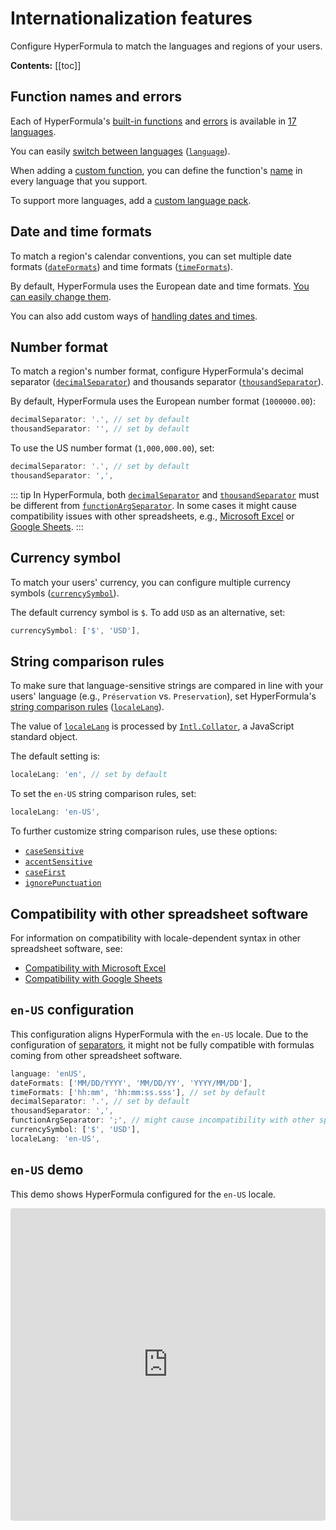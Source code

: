 # Internationalization features

Configure HyperFormula to match the languages and regions of your users.

**Contents:**
[[toc]]

## Function names and errors

Each of HyperFormula's [built-in functions](built-in-functions.md) and [errors](types-of-errors.md) is available in [17 languages](localizing-functions.md#list-of-supported-languages).

You can easily [switch between languages](localizing-functions.md) ([`language`](../api/interfaces/configparams.md#language)).

When adding a [custom function](custom-functions.md), you can define the function's [name](custom-functions.md#_3-add-your-function-s-names) in every language that you support.

To support more languages, add a [custom language pack](localizing-functions.md).

## Date and time formats

To match a region's calendar conventions, you can set multiple date formats ([`dateFormats`](../api/interfaces/configparams.md#dateformats)) and time formats ([`timeFormats`](../api/interfaces/configparams.md#timeformats)).

By default, HyperFormula uses the European date and time formats. [You can easily change them](date-and-time-handling.md#example).

You can also add custom ways of [handling dates and times](date-and-time-handling.md#custom-date-and-time-handling).

## Number format

To match a region's number format, configure HyperFormula's decimal separator ([`decimalSeparator`](../api/interfaces/configparams.md#decimalseparator)) and thousands separator ([`thousandSeparator`](../api/interfaces/configparams.md#thousandseparator)).

By default, HyperFormula uses the European number format (`1000000.00`):

```js
decimalSeparator: '.', // set by default
thousandSeparator: '', // set by default
```

To use the US number format (`1,000,000.00`), set:

```js
decimalSeparator: '.', // set by default
thousandSeparator: ',',
```

::: tip
  In HyperFormula, both [`decimalSeparator`](../api/interfaces/configparams.md#decimalseparator) and [`thousandSeparator`](../api/interfaces/configparams.md#thousandseparator) must be different from [`functionArgSeparator`](../api/interfaces/configparams.md#functionargseparator).
  In some cases it might cause compatibility issues with other spreadsheets, e.g., [Microsoft Excel](compatibility-with-microsoft-excel.md#separators) or [Google Sheets](compatibility-with-google-sheets.md#separators).
:::

## Currency symbol

To match your users' currency, you can configure multiple currency symbols ([`currencySymbol`](../api/interfaces/configparams.md#currencysymbol)).

The default currency symbol is `$`. To add `USD` as an alternative, set:

```js
currencySymbol: ['$', 'USD'],
```

## String comparison rules

To make sure that language-sensitive strings are compared in line with your users' language (e.g., `Préservation` vs. `Preservation`), set HyperFormula's [string comparison rules](types-of-operators.md#comparing-strings) ([`localeLang`](../api/interfaces/configparams.md#localelang)).

The value of [`localeLang`](../api/interfaces/configparams.md#localelang) is processed by [`Intl.Collator`](https://developer.mozilla.org/en-US/docs/Web/JavaScript/Reference/Global_Objects/Intl/Collator), a JavaScript standard object.

The default setting is:

```js
localeLang: 'en', // set by default
```

To set the `en-US` string comparison rules, set:

```js
localeLang: 'en-US',
```

To further customize string comparison rules, use these options:
- [`caseSensitive`](../api/interfaces/configparams.md#casesensitive)
- [`accentSensitive`](../api/interfaces/configparams.md#accentsensitive)
- [`caseFirst`](../api/interfaces/configparams.md#casefirst)
- [`ignorePunctuation`](../api/interfaces/configparams.md#ignorepunctuation)

## Compatibility with other spreadsheet software

For information on compatibility with locale-dependent syntax in other spreadsheet software, see:
- [Compatibility with Microsoft Excel](compatibility-with-microsoft-excel.md)
- [Compatibility with Google Sheets](compatibility-with-google-sheets.md)

## `en-US` configuration

This configuration aligns HyperFormula with the `en-US` locale. Due to the configuration of [separators](#number-format), it might not be fully compatible with formulas coming from other spreadsheet software.

```js
language: 'enUS',
dateFormats: ['MM/DD/YYYY', 'MM/DD/YY', 'YYYY/MM/DD'],
timeFormats: ['hh:mm', 'hh:mm:ss.sss'], // set by default
decimalSeparator: '.', // set by default
thousandSeparator: ',',
functionArgSeparator: ';', // might cause incompatibility with other spreadsheets
currencySymbol: ['$', 'USD'],
localeLang: 'en-US',
```

## `en-US` demo

This demo shows HyperFormula configured for the `en-US` locale.

<iframe
  src="https://codesandbox.io/embed/github/handsontable/hyperformula-demos/tree/2.2.x/i18n?autoresize=1&fontsize=11&hidenavigation=1&theme=light&view=preview"
  style="width:100%; height:500px; border:0; border-radius: 4px; overflow:hidden;"
  title="handsontable/hyperformula-demos: basic-operations"
  allow="accelerometer; ambient-light-sensor; camera; encrypted-media; geolocation; gyroscope; hid; microphone; midi; payment; usb; vr; xr-spatial-tracking"
  sandbox="allow-autoplay allow-forms allow-modals allow-popups allow-presentation allow-same-origin allow-scripts">
</iframe>
